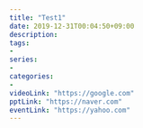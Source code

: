 ```yaml
---
title: "Test1"
date: 2019-12-31T00:04:50+09:00
description:
tags:
-
series:
-
categories:
-
videoLink: "https://google.com"
pptLink: "https://naver.com"
eventLink: "https://yahoo.com"
---
```

